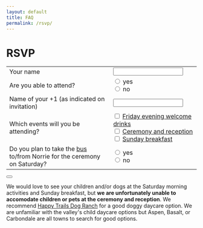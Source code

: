 ```yaml
---
layout: default
title: FAQ
permalink: /rsvp/
---
```


<h1> RSVP </h1>

<iframe name="redirect" style="display:none;"></iframe>

<form id="submit" id="rsvp-form"
  action="https://docs.google.com/forms/d/e/1FAIpQLSfaJQ-a_ooQZixjnI5-R0dL7roAUrvGBeBaWIbaHy3sycgqlg/formResponse"
  method="post" target="redirect" onsubmit="markFormAsSubmitted();">
  <table id="rsvp-table">
    <tr>
      <td class="prompt"> Your name </td>
      <td class="response">
        <input class="text-input" id="email" type="text" name="entry.1572100472">
      </td>
    </tr>
    <tr>
      <td class="prompt"> Are you able to attend? </td>
      <td class="response">
        <input class="radio" type="radio" value="yes" name="entry.325870965">
        yes
        <br>
        <input class="radio" type="radio" value="no" name="entry.325870965">
        no
      </td>
    </tr>
    <tr>
      <td class="prompt">
        Name of your +1 (as indicated on invitation)
      </td>
      <td class="response">
        <input class="text-input" id="number-attending" type="text" name="entry.1118413491">
      </td>
    </tr>
    <tr>
      <td class="prompt">
        Which events will you be attending?
      </td>
      <td class="response">
        <input class="checkbox" type="checkbox" value="friday-evening" name="entry.1730510582"/>
        <a href="{{ "/schedule" | relative_url }}">Friday evening welcome drinks</a> <br>
        <input class="checkbox" type="checkbox" value="ceremony" name="entry.1730510582"/>
        <a href="{{ "/schedule" | relative_url }}">Ceremony and reception</a> <br>
        <input class="checkbox" type="checkbox" value="sunday-breakfast" name="entry.1730510582"/>
        <a href="{{ "/schedule" | relative_url }}">Sunday breakfast</a>
      </td>
    </tr>
    <tr>
      <td class="prompt">
        Do you plan to take the <a href="{{ "/transportation/#getting-to-wedding" | relative_url }}">bus</a> to/from Norrie for the ceremony on Saturday?
      </td>
      <td class="response">
        <input class="radio" type="radio" value="yes" name="entry.841777812">
        yes
        <br>
        <input class="radio" type="radio" value="no" name="entry.841777812">
        no
      </td>
    </tr>
  </table>
  <button class="button" id="submit-btn" type="submit"></button>
</form>

We would love to see your children and/or dogs at the Saturday morning
activities and Sunday breakfast, but **we are unfortunately unable to
accomodate children or pets at the ceremony and reception**. We recommend <a
href="https://happytailsdogranch.com/">Happy Trails Dog Ranch</a> for a good
doggy daycare option. We are unfamiliar with the valley's child daycare options
but Aspen, Basalt, or Carbondale are all towns to search for good options.
